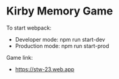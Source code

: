 # Kirby Memory Game

To start webpack:
- Developer mode: npm run start-dev
- Production mode: npm run start-prod

Game link:
- https://stw-23.web.app
